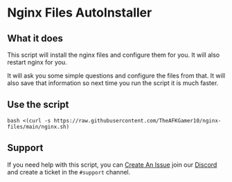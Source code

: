 # Nginx Files AutoInstaller

## What it does
This script will install the nginx files and configure them for you. It will also restart nginx for you.

It will ask you some simple questions and configure the files from that. It will also save that information so next time you run the script it is much faster.

## Use the script 
```
bash <(curl -s https://raw.githubusercontent.com/TheAFKGamer10/nginx-files/main/nginx.sh)
```

## Support
If you need help with this script, you can [Create An Issue](https://github.com/TheAFKGamer10/nginx-files/issues) join our [Discord](https://afkhosting.win/discord) and create a ticket in the `#support` channel.